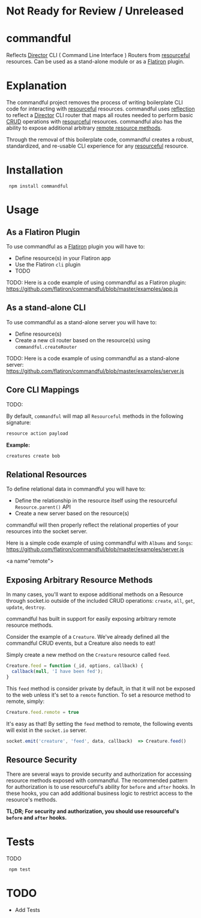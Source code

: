 # Not Ready for Review / Unreleased

# commandful

Reflects [Director](http://github.com/flatiron/director) CLI ( Command Line Interface ) Routers from [resourceful](http://github.com/flatiron/resourceful) resources. Can be used as a stand-alone module or as a [Flatiron](http://github.com/flatiron/) plugin.

# Explanation

The commandful project removes the process of writing boilerplate CLI code for interacting with  [resourceful](http://github.com/flatiron/resourceful) resources. commandful uses <a href="http://en.wikipedia.org/wiki/Reflection_(computer_programming)">reflection</a> to reflect a [Director](http://github.com/flatiron/director) CLI router that maps all routes needed to perform basic [CRUD](http://en.wikipedia.org/wiki/Create,_read,_update_and_delete) operations with [resourceful](http://github.com/flatiron/resourceful) resources. commandful also has the ability to expose additional arbitrary <a href="#remote">remote resource methods</a>.

Through the removal of this boilerplate code, commandful creates a robust, standardized, and re-usable CLI experience for any [resourceful](http://github.com/flatiron/resourceful) resource.

# Installation

     npm install commandful

# Usage

## As a Flatiron Plugin

To use commandful as a <a href="http://github.com/flatiron/flatiron">Flatiron</a> plugin you will have to:

 - Define resource(s) in your Flatiron app
 - Use the Flatiron `cli` plugin
 - TODO

TODO: Here is a code example of using commandful as a Flatiron plugin: <a href="https://github.com/flatiron/commandful/blob/master/examples/app.js">https://github.com/flatiron/commandful/blob/master/examples/app.js</a>

## As a stand-alone CLI

To use commandful as a stand-alone server you will have to:

 - Define resource(s)
 - Create a new cli router based on the resource(s) using `commandful.createRouter`

TODO: Here is a code example of using commandful as a stand-alone server: <a href="https://github.com/flatiron/commandful/blob/master/examples/server.js">https://github.com/flatiron/commandful/blob/master/examples/server.js</a>

## Core CLI Mappings

TODO:

  By default, `commandful` will map all `Resourceful` methods in the following signature:

```bash
resource action payload
```

**Example:**

```bash
creatures create bob
```

## Relational Resources

To define relational data in commandful you will have to:

 - Define the relationship in the resource itself using the resourceful `Resource.parent()` API
 - Create a new server based on the resource(s)

commandful will then properly reflect the relational properties of your resources into the socket server.

Here is a simple code example of using commandful with `Albums` and `Songs`: <a href="https://github.com/flatiron/commandful/blob/master/examples/server.js">https://github.com/flatiron/commandful/blob/master/examples/server.js</a>

<a name"remote"></a>
## Exposing Arbitrary Resource Methods

In many cases, you'll want to expose additional methods on a Resource through socket.io outside of the included CRUD operations: `create`, `all`, `get`, `update`, `destroy`.

commandful has built in support for easily exposing arbitrary remote resource methods.

Consider the example of a `Creature`. We've already defined all the commandful CRUD events, but a Creature also needs to eat! 

Simply create a new method on the `Creature` resource called `feed`.

```js
Creature.feed = function (_id, options, callback) {
  callback(null, 'I have been fed');
}
```
This `feed` method is consider private by default, in that it will not be exposed to the web unless it's set to a `remote` function. To set a resource method to remote, simply:

```js
Creature.feed.remote = true
```

It's easy as that! By setting the `feed` method to remote, the following events will exist in the `socket.io` server.

```js
socket.emit('creature', 'feed', data, callback)  => Creature.feed()
```

## Resource Security

There are several ways to provide security and authorization for accessing resource methods exposed with commandful. The recommended pattern for authorization is to use resourceful's ability for `before` and `after` hooks. In these hooks, you can add additional business logic to restrict access to the resource's methods. 

**TL;DR; For security and authorization, you should use resourceful's `before` and `after` hooks.**

# Tests

TODO

     npm test

# TODO

 - Add Tests
